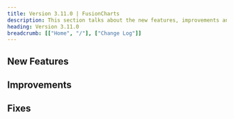 ```yaml
---
title: Version 3.11.0 | FusionCharts
description: This section talks about the new features, improvements and fixes for v3.11.0.
heading: Version 3.11.0
breadcrumb: [["Home", "/"], ["Change Log"]]
---
```


## New Features

## Improvements

## Fixes
